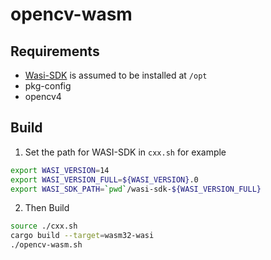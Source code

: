 
# opencv-wasm

## Requirements
- [Wasi-SDK](https://github.com/WebAssembly/wasi-sdk) is assumed to be installed at `/opt`
- pkg-config
- opencv4 
## Build
1. Set the path for WASI-SDK in `cxx.sh` for example
```bash
export WASI_VERSION=14
export WASI_VERSION_FULL=${WASI_VERSION}.0
export WASI_SDK_PATH=`pwd`/wasi-sdk-${WASI_VERSION_FULL}
```
2. Then Build
 ```bash 
 source ./cxx.sh
 cargo build --target=wasm32-wasi
 ./opencv-wasm.sh
 ```


